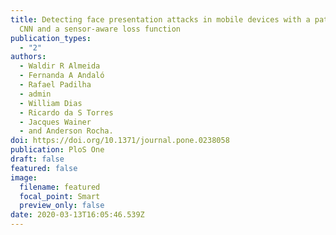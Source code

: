 ```yaml
---
title: Detecting face presentation attacks in mobile devices with a patch-based
  CNN and a sensor-aware loss function
publication_types:
  - "2"
authors:
  - Waldir R Almeida
  - Fernanda A Andaló
  - Rafael Padilha
  - admin
  - William Dias
  - Ricardo da S Torres
  - Jacques Wainer
  - and Anderson Rocha.
doi: https://doi.org/10.1371/journal.pone.0238058
publication: PloS One
draft: false
featured: false
image:
  filename: featured
  focal_point: Smart
  preview_only: false
date: 2020-03-13T16:05:46.539Z
---
```

